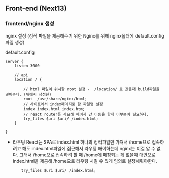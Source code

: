## Front-end (Next13)

### frontend/nginx 생성

nginx 설정 (정적 파일을 제공해주기 위한 Nginx를 위해 nginx폴더에 default.config 파일 생성)

default.config

```
server {
    listen 3000

    // api
    location / {

        // html 파일이 위치할 root 설정 -  /location/ 로 갔을때 build파일을 넣어준다. (위에서 생성한)
        root  /usr/share/nginx/html;
        // 사이트에서 index페이지로 할 파일명 설정
        index index.html index.htm;
        // react router를 사요해 페이지 간 이동을 할때 이부분이 필요하다.
        try_files $uri $uri/ /index.html;
    }

}

```

- 라우팅
  React는 SPA로 index.html 하나의 정적파일만 가져서 /home으로 접속하려고 해도 index.html파일에 접근해서 라우팅 해야하는데
  nginx는 이걸 알 수 없다. 그래서 /home으로 접속하려 할 때 /home에 매칭되는 게 없을때 대안으로 index.html을 제공해
  /home으로 라우팅 시킬 수 있게 임의로 설정해줘야한다.

```
       try_files $uri $uri/ /index.html;
```
